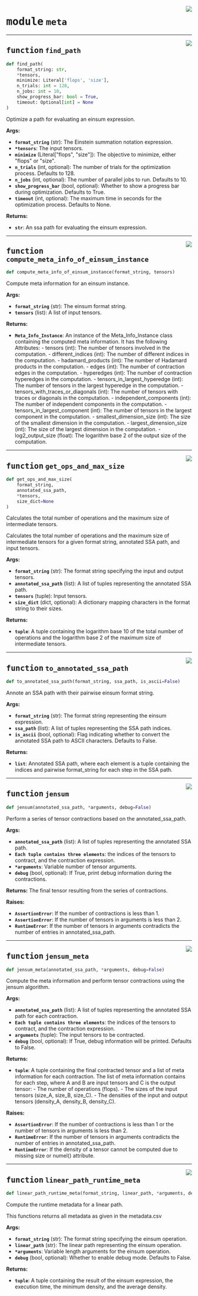 <!-- markdownlint-disable -->

<a href="https://github.com/ti2-group/einsum_benchmark/blob/main/src/einsum_benchmark/meta/__init__.py#L0"><img align="right" style="float:right;" src="https://img.shields.io/badge/-source-cccccc?style=flat-square" /></a>

# <kbd>module</kbd> `meta`




---

<a href="https://github.com/ti2-group/einsum_benchmark/blob/main/src/einsum_benchmark/meta/__init__.py#L29"><img align="right" style="float:right;" src="https://img.shields.io/badge/-source-cccccc?style=flat-square" /></a>

## <kbd>function</kbd> `find_path`

```python
def find_path(
    format_string: str,
    *tensors,
    minimize: Literal['flops', 'size'],
    n_trials: int = 128,
    n_jobs: int = 10,
    show_progress_bar: bool = True,
    timeout: Optional[int] = None
)
```

Optimize a path for evaluating an einsum expression. 



**Args:**
 
 - <b>`format_string`</b> (str):  The Einstein summation notation expression. 
 - <b>`*tensors`</b>:  The input tensors. 
 - <b>`minimize`</b> (Literal["flops", "size"]):  The objective to minimize, either "flops" or "size". 
 - <b>`n_trials`</b> (int, optional):  The number of trials for the optimization process. Defaults to 128. 
 - <b>`n_jobs`</b> (int, optional):  The number of parallel jobs to run. Defaults to 10. 
 - <b>`show_progress_bar`</b> (bool, optional):  Whether to show a progress bar during optimization. Defaults to True. 
 - <b>`timeout`</b> (int, optional):  The maximum time in seconds for the optimization process. Defaults to None. 



**Returns:**
 
 - <b>`str`</b>:  An ssa path for evaluating the einsum expression. 


---

<a href="https://github.com/ti2-group/einsum_benchmark/blob/main/src/einsum_benchmark/meta/info.py#L84"><img align="right" style="float:right;" src="https://img.shields.io/badge/-source-cccccc?style=flat-square" /></a>

## <kbd>function</kbd> `compute_meta_info_of_einsum_instance`

```python
def compute_meta_info_of_einsum_instance(format_string, tensors)
```

Compute meta information for an einsum instance. 



**Args:**
 
 - <b>`format_string`</b> (str):  The einsum format string. 
 - <b>`tensors`</b> (list):  A list of input tensors. 



**Returns:**
 
 - <b>`Meta_Info_Instance`</b>:  An instance of the Meta_Info_Instance class containing the computed meta information.  It has the following Attributes: 
            - tensors (int): The number of tensors involved in the computation. 
            - different_indices (int): The number of different indices in the computation. 
            - hadamard_products (int): The number of Hadamard products in the computation. 
            - edges (int): The number of contraction edges in the computation. 
            - hyperedges (int): The number of contraction hyperedges in the computation. 
            - tensors_in_largest_hyperedge (int): The number of tensors in the largest hyperedge in the computation. 
            - tensors_with_traces_or_diagonals (int): The number of tensors with traces or diagonals in the computation. 
            - independent_components (int): The number of independent components in the computation. 
            - tensors_in_largest_component (int): The number of tensors in the largest component in the computation. 
            - smallest_dimension_size (int): The size of the smallest dimension in the computation. 
            - largest_dimension_size (int): The size of the largest dimension in the computation. 
            - log2_output_size (float): The logarithm base 2 of the output size of the computation. 


---

<a href="https://github.com/ti2-group/einsum_benchmark/blob/main/src/einsum_benchmark/meta/runtime.py#L85"><img align="right" style="float:right;" src="https://img.shields.io/badge/-source-cccccc?style=flat-square" /></a>

## <kbd>function</kbd> `get_ops_and_max_size`

```python
def get_ops_and_max_size(
    format_string,
    annotated_ssa_path,
    *tensors,
    size_dict=None
)
```

Calculates the total number of operations and the maximum size of intermediate tensors. 

 Calculates the total number of operations and the maximum size of intermediate tensors  for a given format string, annotated SSA path, and input tensors. 



**Args:**
 
 - <b>`format_string`</b> (str):  The format string specifying the input and output tensors. 
 - <b>`annotated_ssa_path`</b> (list):  A list of tuples representing the annotated SSA path. 
 - <b>`tensors`</b> (tuple):  Input tensors. 
 - <b>`size_dict`</b> (dict, optional):  A dictionary mapping characters in the format string to their sizes. 



**Returns:**
 
 - <b>`tuple`</b>:  A tuple containing the logarithm base 10 of the total number of operations and  the logarithm base 2 of the maximum size of intermediate tensors. 


---

<a href="https://github.com/ti2-group/einsum_benchmark/blob/main/src/einsum_benchmark/meta/runtime.py#L135"><img align="right" style="float:right;" src="https://img.shields.io/badge/-source-cccccc?style=flat-square" /></a>

## <kbd>function</kbd> `to_annotated_ssa_path`

```python
def to_annotated_ssa_path(format_string, ssa_path, is_ascii=False)
```

Annote an SSA path with their pairwise einsum format string. 



**Args:**
 
 - <b>`format_string`</b> (str):  The format string representing the einsum expression. 
 - <b>`ssa_path`</b> (list):  A list of tuples representing the SSA path indices. 
 - <b>`is_ascii`</b> (bool, optional):  Flag indicating whether to convert the annotated SSA path  to ASCII characters. Defaults to False. 



**Returns:**
 
 - <b>`list`</b>:  Annotated SSA path, where each element is a tuple containing the indices and  pairwise format_string for each step in the SSA path. 


---

<a href="https://github.com/ti2-group/einsum_benchmark/blob/main/src/einsum_benchmark/meta/runtime.py#L204"><img align="right" style="float:right;" src="https://img.shields.io/badge/-source-cccccc?style=flat-square" /></a>

## <kbd>function</kbd> `jensum`

```python
def jensum(annotated_ssa_path, *arguments, debug=False)
```

Perform a series of tensor contractions based on the annotated_ssa_path. 



**Args:**
 
 - <b>`annotated_ssa_path`</b> (list):  A list of tuples representing the annotated SSA path. 
 - <b>`Each tuple contains three elements`</b>:  the indices of the tensors to contract, and the contraction expression. 
 - <b>`*arguments`</b>:  Variable number of tensor arguments. 
 - <b>`debug`</b> (bool, optional):  If True, print debug information during the contractions. 



**Returns:**
 The final tensor resulting from the series of contractions. 



**Raises:**
 
 - <b>`AssertionError`</b>:  If the number of contractions is less than 1. 
 - <b>`AssertionError`</b>:  If the number of tensors in arguments is less than 2. 
 - <b>`RuntimeError`</b>:  If the number of tensors in arguments contradicts the number of entries in annotated_ssa_path. 


---

<a href="https://github.com/ti2-group/einsum_benchmark/blob/main/src/einsum_benchmark/meta/runtime.py#L248"><img align="right" style="float:right;" src="https://img.shields.io/badge/-source-cccccc?style=flat-square" /></a>

## <kbd>function</kbd> `jensum_meta`

```python
def jensum_meta(annotated_ssa_path, *arguments, debug=False)
```

Compute the meta information and perform tensor contractions using the jensum algorithm. 



**Args:**
 
 - <b>`annotated_ssa_path`</b> (list):  A list of tuples representing the annotated SSA path for each contraction. 
 - <b>`Each tuple contains three elements`</b>:  the indices of the tensors to contract, and the contraction expression. 
 - <b>`arguments`</b> (tuple):  The input tensors to be contracted. 
 - <b>`debug`</b> (bool, optional):  If True, debug information will be printed. Defaults to False. 



**Returns:**
 
 - <b>`tuple`</b>:  A tuple containing the final contracted tensor and a list of meta information for each contraction.  The list of meta information contains for each step, where A and B are input tensors and C is the output tensor: 
            - The number of operations (flops). 
            - The sizes of the input tensors (size_A, size_B, size_C). 
            - The densities of the input and output tensors (density_A, density_B, density_C). 



**Raises:**
 
 - <b>`AssertionError`</b>:  If the number of contractions is less than 1 or the number of tensors in arguments is less than 2. 
 - <b>`RuntimeError`</b>:  If the number of tensors in arguments contradicts the number of entries in annotated_ssa_path. 
 - <b>`RuntimeError`</b>:  If the density of a tensor cannot be computed due to missing size or numel() attribute. 


---

<a href="https://github.com/ti2-group/einsum_benchmark/blob/main/src/einsum_benchmark/meta/runtime.py#L398"><img align="right" style="float:right;" src="https://img.shields.io/badge/-source-cccccc?style=flat-square" /></a>

## <kbd>function</kbd> `linear_path_runtime_meta`

```python
def linear_path_runtime_meta(format_string, linear_path, *arguments, debug=False)
```

Compute the runtime metadata for a linear path. 

This functions returns all metadata as given in the metadata.csv 



**Args:**
 
 - <b>`format_string`</b> (str):  The format string specifying the einsum operation. 
 - <b>`linear_path`</b> (str):  The linear path representing the einsum operation. 
 - <b>`*arguments`</b>:  Variable length arguments for the einsum operation. 
 - <b>`debug`</b> (bool, optional):  Whether to enable debug mode. Defaults to False. 



**Returns:**
 
 - <b>`tuple`</b>:  A tuple containing the result of the einsum expression,  the execution time, the minimum density, and the average density. 


